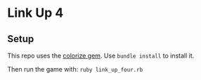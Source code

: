 # Link Up 4

## Setup
This repo uses the [colorize gem](https://github.com/fazibear/colorize). Use `bundle install` to install it.

Then run the game with: `ruby link_up_four.rb`
